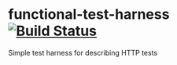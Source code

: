 # functional-test-harness [![Build Status](https://travis-ci.org/sbearcsiro/functional-test-harness.svg?branch=develop)](https://travis-ci.org/sbearcsiro/functional-test-harness)
Simple test harness for describing HTTP tests
